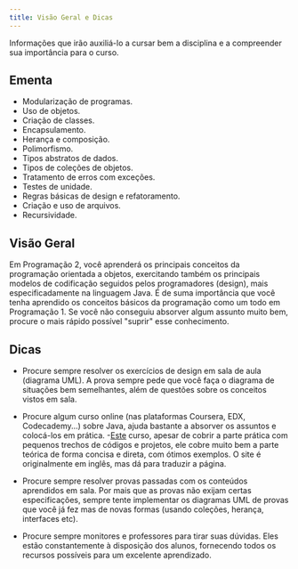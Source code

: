 ```yaml
---
title: Visão Geral e Dicas
---
```


Informações que irão auxiliá-lo a cursar bem a disciplina e a compreender sua importância para o curso.

## Ementa
- Modularização de programas. 
- Uso de objetos. 
- Criação de classes.
- Encapsulamento. 
- Herança e composição. 
- Polimorfismo. 
- Tipos abstratos de dados. 
- Tipos de coleções de objetos. 
- Tratamento de erros com exceções. 
- Testes de unidade. 
- Regras básicas de design e refatoramento.
- Criação e uso de arquivos. 
- Recursividade.

## Visão Geral
Em Programação 2, você aprenderá os principais conceitos da programação orientada a objetos, exercitando também os principais modelos de codificação seguidos pelos programadores (design), mais especificadamente na linguagem Java. É de suma importância que você tenha aprendido os conceitos básicos da programação como um todo em Programação 1. Se você não conseguiu absorver algum assunto muito bem, procure o mais rápido possível "suprir" esse conhecimento.

## Dicas
- Procure sempre resolver os exercícios de design em sala de aula (diagrama UML). A prova sempre pede que você faça o diagrama de situações bem semelhantes, além de questões sobre os conceitos vistos em sala.

- Procure algum curso online (nas plataformas Coursera, EDX, Codecademy...) sobre Java, ajuda bastante a absorver os assuntos e colocá-los em prática.
    -[Este](https://www.sololearn.com/learning/1068) curso, apesar de cobrir a parte prática com pequenos trechos de códigos e projetos, ele cobre muito bem a parte teórica de forma concisa e direta, com ótimos exemplos. O site é originalmente em inglês, mas dá para traduzir a página. 

- Procure sempre resolver provas passadas com os conteúdos aprendidos em sala. Por mais que as provas não exijam certas especificações, sempre tente implementar os diagramas UML de provas que você já fez mas de novas formas (usando coleções, herança, interfaces etc).

- Procure sempre monitores e professores para tirar suas dúvidas. Eles estão constantemente à disposição dos alunos, fornecendo todos os recursos possíveis para um excelente aprendizado.
